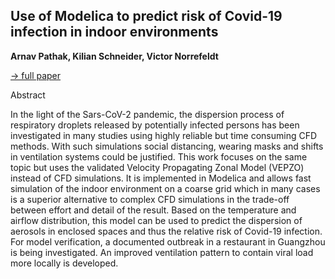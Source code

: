 ## Use of Modelica to predict risk of Covid-19 infection in indoor environments

**Arnav Pathak, Kilian Schneider, Victor Norrefeldt**

[&#8594; full paper](../proceedings/papers/Modelica2021session6B_paper1.pdf)

Abstract

In the light of the Sars-CoV-2 pandemic, the dispersion
process of respiratory droplets released by potentially
infected persons has been investigated in many studies
using highly reliable but time consuming CFD methods.
With such simulations social distancing, wearing masks
and shifts in ventilation systems could be justified. This
work focuses on the same topic but uses the validated
Velocity Propagating Zonal Model (VEPZO) instead of
CFD simulations. It is implemented in Modelica and
allows fast simulation of the indoor environment on a
coarse grid which in many cases is a superior alternative
to complex CFD simulations in the trade-off between
effort and detail of the result. Based on the temperature
and airflow distribution, this model can be used to
predict the dispersion of aerosols in enclosed spaces and
thus the relative risk of Covid-19 infection. For model
verification, a documented outbreak in a restaurant in
Guangzhou is being investigated. An improved
ventilation pattern to contain viral load more locally is
developed.
